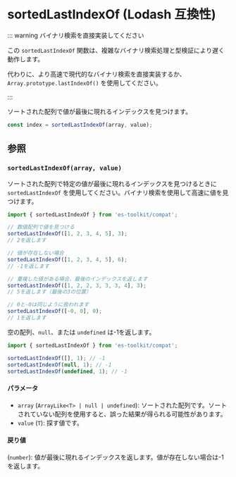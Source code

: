 # sortedLastIndexOf (Lodash 互換性)

::: warning バイナリ検索を直接実装してください

この `sortedLastIndexOf` 関数は、複雑なバイナリ検索処理と型検証により遅く動作します。

代わりに、より高速で現代的なバイナリ検索を直接実装するか、`Array.prototype.lastIndexOf()` を使用してください。

:::

ソートされた配列で値が最後に現れるインデックスを見つけます。

```typescript
const index = sortedLastIndexOf(array, value);
```

## 参照

### `sortedLastIndexOf(array, value)`

ソートされた配列で特定の値が最後に現れるインデックスを見つけるときに `sortedLastIndexOf` を使用してください。バイナリ検索を使用して高速に値を見つけます。

```typescript
import { sortedLastIndexOf } from 'es-toolkit/compat';

// 数値配列で値を見つける
sortedLastIndexOf([1, 2, 3, 4, 5], 3);
// 2を返します

// 値が存在しない場合
sortedLastIndexOf([1, 2, 3, 4, 5], 6);
// -1を返します

// 重複した値がある場合、最後のインデックスを返します
sortedLastIndexOf([1, 2, 2, 3, 3, 3, 4], 3);
// 5を返します（最後の3の位置）

// 0と-0は同じように扱われます
sortedLastIndexOf([-0, 0], 0);
// 1を返します
```

空の配列、`null`、または `undefined` は-1を返します。

```typescript
import { sortedLastIndexOf } from 'es-toolkit/compat';

sortedLastIndexOf([], 1); // -1
sortedLastIndexOf(null, 1); // -1
sortedLastIndexOf(undefined, 1); // -1
```

#### パラメータ

- `array` (`ArrayLike<T> | null | undefined`): ソートされた配列です。ソートされていない配列を使用すると、誤った結果が得られる可能性があります。
- `value` (`T`): 探す値です。

#### 戻り値

(`number`): 値が最後に現れるインデックスを返します。値が存在しない場合は-1を返します。
